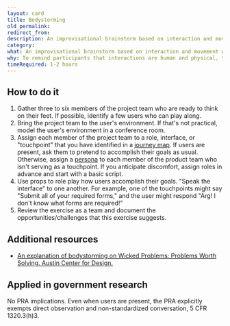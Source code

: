 ```yaml
---
layout: card
title: Bodystorming
old_permalink:
redirect_from:
description: An improvisational brainstorm based on interaction and movement with the body.
category:
what: An improvisational brainstorm based on interaction and movement with the body.
why: To remind participants that interactions are human and physical, to teach stakeholders empathy for users, and to get away from our computers.
timeRequired: 1-2 hours
---
```


## How to do it

1. Gather three to six members of the project team who are ready to think on their feet. If possible, identify a few users who can play along.
1. Bring the project team to the user's environment. If that's not practical, model the user's environment in a conference room.
1. Assign each member of the project team to a role, interface, or "touchpoint" that you have identified in a [journey map](/decide/journey-mapping/). If users are present, ask them to pretend to accomplish their goals as usual. Otherwise, assign a [persona](/decide/personas/) to each member of the product team who isn't serving as a touchpoint. If you anticipate discomfort, assign roles in advance and start with a basic script.
1. Use props to role play how users accomplish their goals. "Speak the interface" to one another. For example, one of the touchpoints might say "Submit all of your required forms," and the user might respond "Arg! I don't know what forms are required!"
1. Review the exercise as a team and document the opportunities/challenges that this exercise suggests.

<section class="method--section method--section--additional-resources" markdown="1">

## Additional resources

- <a href="https://www.wickedproblems.com/6_bodystorming.php" class="usa-link">
      An explanation of bodystorming on Wicked Problems: Problems Worth Solving. Austin Center for Design.
    </a>

</section>

<section class="method--section method--section--government-considerations" markdown="1" >

## Applied in government research

No PRA implications. Even when users are present, the PRA explicitly exempts direct observation and non-standardized conversation, 5 CFR 1320.3(h)3.

</section>
